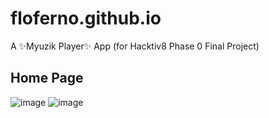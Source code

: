 # floferno.github.io

A ✨Myuzik Player✨ App (for Hacktiv8 Phase 0 Final Project)

## Home Page
![image](https://user-images.githubusercontent.com/58562757/182007984-929d4944-5a92-4a6f-bc47-401e908da77d.png)
![image](https://user-images.githubusercontent.com/58562757/182008011-7237b5aa-59e6-4989-9dab-936f751ef0d5.png)

